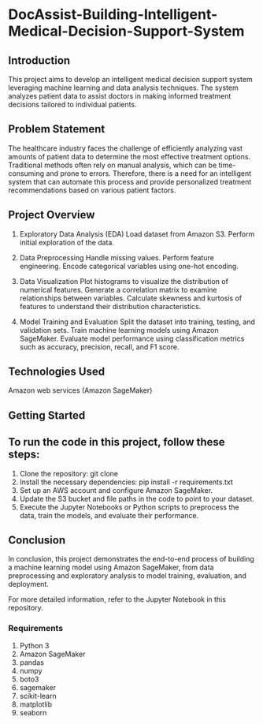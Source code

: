 # DocAssist-Building-Intelligent-Medical-Decision-Support-System
## Introduction
This project aims to develop an intelligent medical decision support system leveraging machine learning and data analysis techniques. 
The system analyzes patient data to assist doctors in making informed treatment decisions tailored to individual patients.

## Problem Statement
The healthcare industry faces the challenge of efficiently analyzing vast amounts of patient data to determine the most effective treatment options.
Traditional methods often rely on manual analysis, which can be time-consuming and prone to errors.
Therefore, there is a need for an intelligent system that can automate this process and provide personalized treatment recommendations based on various patient factors.

## Project Overview

1. Exploratory Data Analysis (EDA)
Load dataset from Amazon S3.
Perform initial exploration of the data.

3. Data Preprocessing
Handle missing values.
Perform feature engineering.
Encode categorical variables using one-hot encoding.

4. Data Visualization
Plot histograms to visualize the distribution of numerical features.
Generate a correlation matrix to examine relationships between variables.
Calculate skewness and kurtosis of features to understand their distribution characteristics.

5. Model Training and Evaluation
Split the dataset into training, testing, and validation sets.
Train machine learning models using Amazon SageMaker.
Evaluate model performance using classification metrics such as accuracy, precision, recall, and F1 score.

## Technologies Used
Amazon web services (Amazon SageMaker)

## Getting Started

## To run the code in this project, follow these steps:

1. Clone the repository: git clone <repository-url>
2. Install the necessary dependencies: pip install -r requirements.txt
3. Set up an AWS account and configure Amazon SageMaker.
4. Update the S3 bucket and file paths in the code to point to your dataset.
5. Execute the Jupyter Notebooks or Python scripts to preprocess the data, train the models, and evaluate their performance.

## Conclusion
In conclusion, this project demonstrates the end-to-end process of building a machine learning model using Amazon SageMaker,
from data preprocessing and exploratory analysis to model training, evaluation, and deployment.

For more detailed information, refer to the Jupyter Notebook in this repository.

### Requirements
1. Python 3
2. Amazon SageMaker
3. pandas
4. numpy
5. boto3
6. sagemaker
7. scikit-learn
8. matplotlib
9. seaborn

